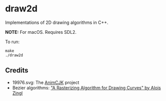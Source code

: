 # draw2d
Implementations of 2D drawing algorithms in C++.

**NOTE:**
For macOS. Requires SDL2.

To run:
```
make
./draw2d
```

## Credits
- 19976.svg: The [AnimCJK](https://github.com/parsimonhi/animCJK) project
- Bezier algorithms: ["A Rasterizing Algorithm for Drawing Curves" by Alois Zingl](https://zingl.github.io/Bresenham.pdf)